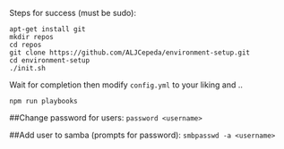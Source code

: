 Steps for success (must be sudo):

```
apt-get install git
mkdir repos
cd repos
git clone https://github.com/ALJCepeda/environment-setup.git
cd environment-setup
./init.sh
```

Wait for completion then modify `config.yml` to your liking and ..

`npm run playbooks`

##Change password for users:
`password <username>`

##Add user to samba (prompts for password):
`smbpasswd -a <username>`

